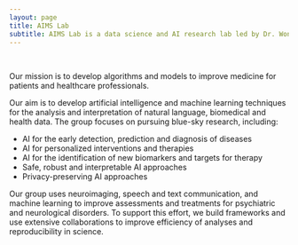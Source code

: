 ```yaml
---
layout: page
title: AIMS Lab
subtitle: AIMS Lab is a data science and AI research lab led by Dr. Won Hee Lee
---
```

<br />

Our mission is to develop algorithms and models to improve medicine for patients and healthcare professionals.

Our aim is to develop artificial intelligence and machine learning techniques for the analysis and interpretation of natural language, biomedical and health data. The group focuses on pursuing blue-sky research, including:

* AI for the early detection, prediction and diagnosis of diseases
* AI for personalized interventions and therapies
* AI for the identification of new biomarkers and targets for therapy
* Safe, robust and interpretable AI approaches
* Privacy-preserving AI approaches

Our group uses neuroimaging, speech and text communication, and machine learning to improve assessments and treatments for psychiatric and neurological disorders. To support this effort, we build frameworks and use extensive collaborations to improve efficiency of analyses and reproducibility in science.

<!-- 
The Lab for Artificial Intelligence in Medicine and Science - AIMS is an interdisplinary group of machine learning engineers, medical doctors and scientists. We use artificial intelligence , here mostly machine learning methods, to tackle various use cases in medicine. We work with pure clinical data, with neuroimaging data, the combination of both and also with speech and text data. 

We have particularly strong interest in the application of neuroimaging and computing technology to improve the understanding brain development (in-utero and ex-utero), to improve the diagnosis and stratification of patients with psyhicatric disorders. 

We use state-of-the-art methods of machine learning such as artificial neural nets and boosted tree algorithms. A special focus of our research is xAI - explainable AI. These methods allow to open the "black box" of machine learning and to understand how AI makes its decisions. This is especially important in the field of medicine. 

Artificial intelligence is a key technology in computer science, the success of which continues to spread and is by no means limited to computer science and mathematics. Also in medicine, it is assumed that artificial intelligence will change medical research and medical care in the long term.

The goal of this course (Wahlpflichtmodul M24) is to familiarize medical students with this new technology, in particular to jointly work out basic concepts of machine learning, to reduce possible resistance to programming, to demonstrate various applications in medical research (from drug development to brain imaging for neurological diseases) and to critically assess them with regard to practical, legal and ethical aspects.


Our mission is to improve human health, through the development of artificial intelligence methods. Most of these problems come back to the question of why things happen or how they change, so we focus on causal inference and time series data. We look at both clinical data as well as data generated outside of hospitals and aim to support both medical providers and patients in their decision making. Key application areas include stroke and diabetes. We are also working on devices that can automatically measure food intake, using body-worn sensors.
-->



